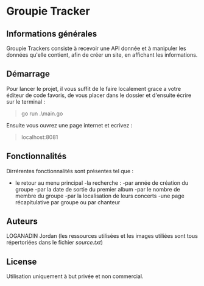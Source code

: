 # Groupie Tracker

## Informations générales

Groupie Trackers consiste à recevoir une API donnée et à manipuler les données qu'elle contient, afin de créer un site, en affichant les informations.

## Démarrage

Pour lancer le projet, il vous suffit de le faire localement grace a votre éditeur de code favoris, de vous placer dans le dossier et d'ensuite écrire sur le terminal :
> go run .\main.go

Ensuite vous ouvrez une page internet et ecrivez :
> localhost:8081

## Fonctionnalités

Dirrérentes fonctionnalités sont présentes tel que :
 - le retour au menu principal
 -la recherche :
  -par année de création du groupe
  -par la date de sortie du premier album
  -par le nombre de membre du groupe
  -par la localisation de leurs concerts
 -une page récapitulative par groupe ou par chanteur
 
## Auteurs

LOGANADIN Jordan
(les ressources utilisées et les images utiliées sont tous répertoriées dans le fichier *source.txt*)

## License

Utilisation uniquement à but privée et non commercial.